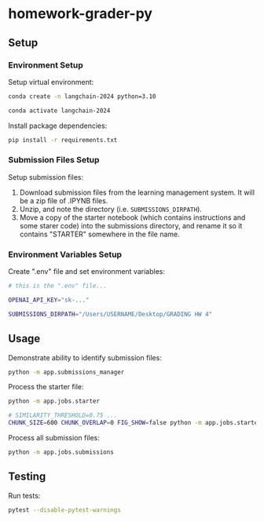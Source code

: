 # homework-grader-py

## Setup

### Environment Setup

Setup virtual environment:

```sh
conda create -n langchain-2024 python=3.10

conda activate langchain-2024
```

Install package dependencies:

```sh
pip install -r requirements.txt
```

### Submission Files Setup

Setup submission files:

1. Download submission files from the learning management system. It will be a zip file of .IPYNB files.
2. Unzip, and note the directory (i.e. `SUBMISSIONS_DIRPATH`).
3. Move a copy of the starter notebook (which contains instructions and some starer code) into the submissions directory, and rename it so it contains "STARTER" somewhere in the file name.


### Environment Variables Setup

Create ".env" file and set environment variables:

```sh
# this is the ".env" file...

OPENAI_API_KEY="sk-..."

SUBMISSIONS_DIRPATH="/Users/USERNAME/Desktop/GRADING HW 4"
```


## Usage

Demonstrate ability to identify submission files:

```sh
python -m app.submissions_manager
```

Process the starter file:

```sh
python -m app.jobs.starter

# SIMILARITY_THRESHOLD=0.75 ...
CHUNK_SIZE=600 CHUNK_OVERLAP=0 FIG_SHOW=false python -m app.jobs.starter
```

Process all submission files:

```sh
python -m app.jobs.submissions
```

## Testing

Run tests:

```sh
pytest --disable-pytest-warnings
```
